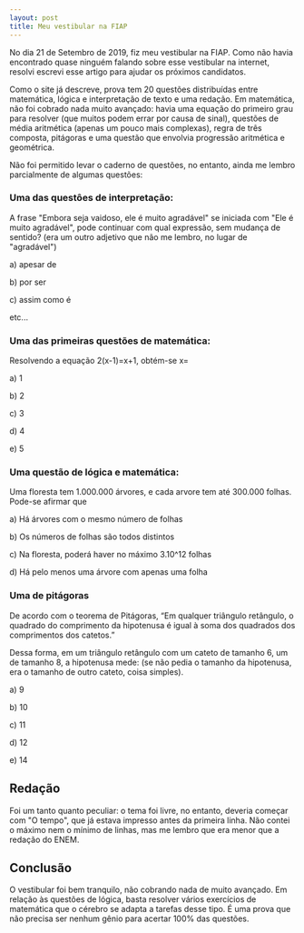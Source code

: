 ```yaml
---
layout: post
title: Meu vestibular na FIAP
---
```


No dia 21 de Setembro de 2019, fiz meu vestibular na FIAP. Como não havia encontrado quase ninguém falando sobre esse vestibular na internet, resolvi escrevi esse artigo para ajudar os próximos candidatos.

Como o site já descreve, prova tem 20 questões distribuídas entre matemática, lógica e interpretação de texto e uma redação. Em matemática, não foi cobrado nada muito avançado: havia uma equação do primeiro grau para resolver (que muitos podem errar por causa de sinal), questões de média aritmética (apenas um pouco mais complexas), regra de três composta, pitágoras e uma questão que envolvia progressão aritmética e geométrica.

Não foi permitido levar o caderno de questões, no entanto, ainda me lembro parcialmente de algumas questões:

### Uma das questôes de interpretação:
A frase "Embora seja vaidoso, ele é muito agradável" se iniciada com "Ele é muito agradável", pode continuar com qual expressão, sem mudança de sentido? (era um outro adjetivo que não me lembro, no lugar de "agradável")

a) apesar de

b) por ser

c) assim como é

etc...

### Uma das primeiras questões de matemática:

Resolvendo a equação 2(x-1)=x+1, obtém-se x=

a) 1

b) 2

c) 3

d) 4

e) 5

### Uma questão de lógica e matemática:

Uma floresta tem 1.000.000 árvores, e cada arvore tem até 300.000 folhas. Pode-se afirmar que

a) Há árvores com o mesmo número de folhas

b) Os números de folhas são todos distintos

c) Na floresta, poderá haver no máximo 3.10^12 folhas

d) Há pelo menos uma árvore com apenas uma folha

### Uma de pitágoras 

De acordo com o  teorema de Pitágoras, “Em qualquer triângulo retângulo, o quadrado do comprimento da hipotenusa é igual à soma dos quadrados dos comprimentos dos catetos.”

Dessa forma, em um triângulo retângulo com um cateto de tamanho 6, um de tamanho 8, a hipotenusa mede: (se não pedia o tamanho da hipotenusa, era o tamanho de outro cateto, coisa simples).

a) 9

b) 10

c) 11

d) 12

e) 14


## Redação
Foi um tanto quanto peculiar: o tema foi livre, no entanto, deveria começar com "O tempo", que já estava impresso antes da primeira linha. Não contei o máximo nem o mínimo de linhas, mas me lembro que era menor que a redação do ENEM.

## Conclusão
O vestibular foi bem tranquilo, não cobrando nada de muito avançado. Em relação às questões de lógica, basta resolver vários exercícios de matemática que o cérebro se adapta a tarefas desse tipo. É uma prova que não precisa ser nenhum gênio para acertar 100% das questões.
